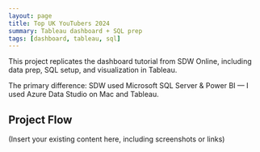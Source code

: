 ```yaml
---
layout: page
title: Top UK YouTubers 2024
summary: Tableau dashboard + SQL prep
tags: [dashboard, tableau, sql]
---
```


This project replicates the dashboard tutorial from SDW Online, including data prep, SQL setup, and visualization in Tableau.

The primary difference: SDW used Microsoft SQL Server & Power BI — I used Azure Data Studio on Mac and Tableau.

## Project Flow
(Insert your existing content here, including screenshots or links)
